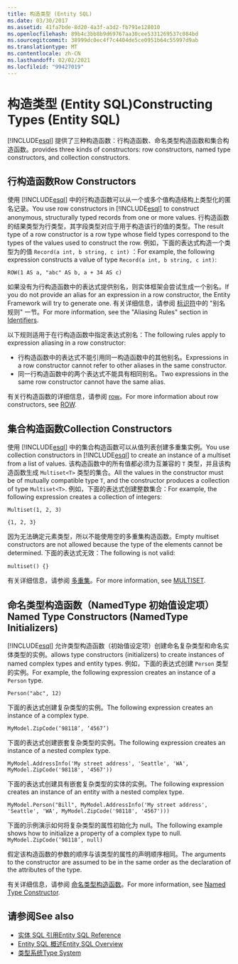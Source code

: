 ```yaml
---
title: 构造类型 (Entity SQL)
ms.date: 03/30/2017
ms.assetid: 41fa7bde-8d20-4a3f-a3d2-fb791e128010
ms.openlocfilehash: 89b4c3bb8b9d69767aa30cee5331269537c084bd
ms.sourcegitcommit: 38999dc0ec4f7c4404de5ce0951b64c55997d9ab
ms.translationtype: MT
ms.contentlocale: zh-CN
ms.lasthandoff: 02/02/2021
ms.locfileid: "99427019"
---
```

# <a name="constructing-types-entity-sql"></a><span data-ttu-id="0a4f5-102">构造类型 (Entity SQL)</span><span class="sxs-lookup"><span data-stu-id="0a4f5-102">Constructing Types (Entity SQL)</span></span>

<!-- markdownlint-disable DOCSMD001 -->
[!INCLUDE[esql](../../../../../../includes/esql-md.md)] <span data-ttu-id="0a4f5-103">提供了三种构造函数：行构造函数、命名类型构造函数和集合构造函数。</span><span class="sxs-lookup"><span data-stu-id="0a4f5-103">provides three kinds of constructors: row constructors, named type constructors, and collection constructors.</span></span>

## <a name="row-constructors"></a><span data-ttu-id="0a4f5-104">行构造函数</span><span class="sxs-lookup"><span data-stu-id="0a4f5-104">Row Constructors</span></span>

<span data-ttu-id="0a4f5-105">使用 [!INCLUDE[esql](../../../../../../includes/esql-md.md)] 中的行构造函数可以从一个或多个值构造结构上类型化的匿名记录。</span><span class="sxs-lookup"><span data-stu-id="0a4f5-105">You use row constructors in [!INCLUDE[esql](../../../../../../includes/esql-md.md)] to construct anonymous, structurally typed records from one or more values.</span></span> <span data-ttu-id="0a4f5-106">行构造函数的结果类型为行类型，其字段类型对应于用于构造该行的值的类型。</span><span class="sxs-lookup"><span data-stu-id="0a4f5-106">The result type of a row constructor is a row type whose field types correspond to the types of the values used to construct the row.</span></span> <span data-ttu-id="0a4f5-107">例如，下面的表达式构造一个类型为的值 `Record(a int, b string, c int)` ：</span><span class="sxs-lookup"><span data-stu-id="0a4f5-107">For example, the following expression constructs a value of type `Record(a int, b string, c int)`:</span></span>

`ROW(1 AS a, "abc" AS b, a + 34 AS c)`

<span data-ttu-id="0a4f5-108">如果没有为行构造函数中的表达式提供别名，则实体框架会尝试生成一个别名。</span><span class="sxs-lookup"><span data-stu-id="0a4f5-108">If you do not provide an alias for an expression in a row constructor, the Entity Framework will try to generate one.</span></span> <span data-ttu-id="0a4f5-109">有关详细信息，请参阅 [标识符](identifiers-entity-sql.md)中的 "别名规则" 一节。</span><span class="sxs-lookup"><span data-stu-id="0a4f5-109">For more information, see the "Aliasing Rules" section in [Identifiers](identifiers-entity-sql.md).</span></span>

<span data-ttu-id="0a4f5-110">以下规则适用于在行构造函数中指定表达式别名：</span><span class="sxs-lookup"><span data-stu-id="0a4f5-110">The following rules apply to expression aliasing in a row constructor:</span></span>

- <span data-ttu-id="0a4f5-111">行构造函数中的表达式不能引用同一构造函数中的其他别名。</span><span class="sxs-lookup"><span data-stu-id="0a4f5-111">Expressions in a row constructor cannot refer to other aliases in the same constructor.</span></span>
- <span data-ttu-id="0a4f5-112">同一行构造函数中的两个表达式不能具有相同别名。</span><span class="sxs-lookup"><span data-stu-id="0a4f5-112">Two expressions in the same row constructor cannot have the same alias.</span></span>

<span data-ttu-id="0a4f5-113">有关行构造函数的详细信息，请参阅 [row](row-entity-sql.md)。</span><span class="sxs-lookup"><span data-stu-id="0a4f5-113">For more information about row constructors, see [ROW](row-entity-sql.md).</span></span>

## <a name="collection-constructors"></a><span data-ttu-id="0a4f5-114">集合构造函数</span><span class="sxs-lookup"><span data-stu-id="0a4f5-114">Collection Constructors</span></span>

<span data-ttu-id="0a4f5-115">使用 [!INCLUDE[esql](../../../../../../includes/esql-md.md)] 中的集合构造函数可以从值列表创建多重集实例。</span><span class="sxs-lookup"><span data-stu-id="0a4f5-115">You use collection constructors in [!INCLUDE[esql](../../../../../../includes/esql-md.md)] to create an instance of a multiset from a list of values.</span></span> <span data-ttu-id="0a4f5-116">该构造函数中的所有值都必须为互兼容的 `T` 类型，并且该构造函数生成 `Multiset<T>` 类型的集合。</span><span class="sxs-lookup"><span data-stu-id="0a4f5-116">All the values in the constructor must be of mutually compatible type `T`, and the constructor produces a collection of type `Multiset<T>`.</span></span> <span data-ttu-id="0a4f5-117">例如，下面的表达式创建整数集合：</span><span class="sxs-lookup"><span data-stu-id="0a4f5-117">For example, the following expression creates a collection of integers:</span></span>

`Multiset(1, 2, 3)`

`{1, 2, 3}`

<span data-ttu-id="0a4f5-118">因为无法确定元素类型，所以不能使用空的多重集构造函数。</span><span class="sxs-lookup"><span data-stu-id="0a4f5-118">Empty multiset constructors are not allowed because the type of the elements cannot be determined.</span></span> <span data-ttu-id="0a4f5-119">下面的表达式无效：</span><span class="sxs-lookup"><span data-stu-id="0a4f5-119">The following is not valid:</span></span>

`multiset() {}`

<span data-ttu-id="0a4f5-120">有关详细信息，请参阅 [多重集](multiset-entity-sql.md)。</span><span class="sxs-lookup"><span data-stu-id="0a4f5-120">For more information, see [MULTISET](multiset-entity-sql.md).</span></span>

## <a name="named-type-constructors-namedtype-initializers"></a><span data-ttu-id="0a4f5-121">命名类型构造函数（NamedType 初始值设定项）</span><span class="sxs-lookup"><span data-stu-id="0a4f5-121">Named Type Constructors (NamedType Initializers)</span></span>

[!INCLUDE[esql](../../../../../../includes/esql-md.md)] <span data-ttu-id="0a4f5-122">允许类型构造函数（初始值设定项）创建命名复杂类型和命名实体类型的实例。</span><span class="sxs-lookup"><span data-stu-id="0a4f5-122">allows type constructors (initializers) to create instances of named complex types and entity types.</span></span> <span data-ttu-id="0a4f5-123">例如，下面的表达式创建 `Person` 类型的实例。</span><span class="sxs-lookup"><span data-stu-id="0a4f5-123">For example, the following expression creates an instance of a `Person` type.</span></span>

`Person("abc", 12)`

<span data-ttu-id="0a4f5-124">下面的表达式创建复杂类型的实例。</span><span class="sxs-lookup"><span data-stu-id="0a4f5-124">The following expression creates an instance of a complex type.</span></span>

`MyModel.ZipCode(‘98118’, ‘4567’)`

<span data-ttu-id="0a4f5-125">下面的表达式创建嵌套复杂类型的实例。</span><span class="sxs-lookup"><span data-stu-id="0a4f5-125">The following expression creates an instance of a nested complex type.</span></span>

`MyModel.AddressInfo('My street address', 'Seattle', 'WA', MyModel.ZipCode('98118', '4567'))`

<span data-ttu-id="0a4f5-126">下面的表达式创建具有嵌套复杂类型的实体的实例。</span><span class="sxs-lookup"><span data-stu-id="0a4f5-126">The following expression creates an instance of an entity with a nested complex type.</span></span>

`MyModel.Person("Bill", MyModel.AddressInfo('My street address', 'Seattle', 'WA', MyModel.ZipCode('98118', '4567')))`

<span data-ttu-id="0a4f5-127">下面的示例演示如何将复杂类型的属性初始化为 null。</span><span class="sxs-lookup"><span data-stu-id="0a4f5-127">The following example shows how to initialize a property of a complex type to null.</span></span> `MyModel.ZipCode(‘98118’, null)`

<span data-ttu-id="0a4f5-128">假定该构造函数的参数的顺序与该类型的属性的声明顺序相同。</span><span class="sxs-lookup"><span data-stu-id="0a4f5-128">The arguments to the constructor are assumed to be in the same order as the declaration of the attributes of the type.</span></span>

<span data-ttu-id="0a4f5-129">有关详细信息，请参阅 [命名类型构造函数](named-type-constructor-entity-sql.md)。</span><span class="sxs-lookup"><span data-stu-id="0a4f5-129">For more information, see [Named Type Constructor](named-type-constructor-entity-sql.md).</span></span>

## <a name="see-also"></a><span data-ttu-id="0a4f5-130">请参阅</span><span class="sxs-lookup"><span data-stu-id="0a4f5-130">See also</span></span>

- [<span data-ttu-id="0a4f5-131">实体 SQL 引用</span><span class="sxs-lookup"><span data-stu-id="0a4f5-131">Entity SQL Reference</span></span>](entity-sql-reference.md)
- [<span data-ttu-id="0a4f5-132">Entity SQL 概述</span><span class="sxs-lookup"><span data-stu-id="0a4f5-132">Entity SQL Overview</span></span>](entity-sql-overview.md)
- [<span data-ttu-id="0a4f5-133">类型系统</span><span class="sxs-lookup"><span data-stu-id="0a4f5-133">Type System</span></span>](type-system-entity-sql.md)
